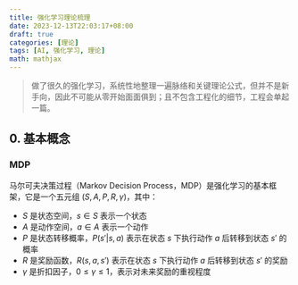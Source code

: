 ```yaml
---
title: 强化学习理论梳理
date: 2023-12-13T22:03:17+08:00
draft: true
categories: [理论]
tags: [AI, 强化学习, 理论]
math: mathjax
---
```


> 做了很久的强化学习，系统性地整理一遍脉络和关键理论公式，但并不是新手向，因此不可能从零开始面面俱到；且不包含工程化的细节，工程会单起一篇。

## 0. 基本概念

### MDP

马尔可夫决策过程（Markov Decision Process，MDP）是强化学习的基本框架，它是一个五元组 $(S, A, P, R, \gamma)$，其中：

- $S$ 是状态空间，$s \in S$ 表示一个状态
- $A$ 是动作空间，$a \in A$ 表示一个动作
- $P$ 是状态转移概率，$P(s'|s, a)$ 表示在状态 $s$ 下执行动作 $a$ 后转移到状态 $s'$ 的概率
- $R$ 是奖励函数，$R(s, a, s')$ 表示在状态 $s$ 下执行动作 $a$ 后转移到状态 $s'$ 的奖励
- $\gamma$ 是折扣因子，$0 \leq \gamma \leq 1$，表示对未来奖励的重视程度

